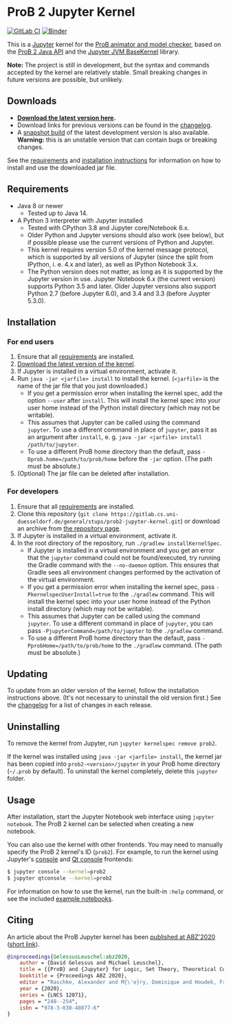 # ProB 2 Jupyter Kernel

[![GitLab CI](https://gitlab.cs.uni-duesseldorf.de/general/stups/prob2-jupyter-kernel/badges/master/pipeline.svg)](https://gitlab.cs.uni-duesseldorf.de/general/stups/prob2-jupyter-kernel/pipelines) [![Binder](https://mybinder.org/badge_logo.svg)](https://mybinder.org/v2/git/https%3A%2F%2Fgitlab.cs.uni-duesseldorf.de%2Fgeneral%2Fstups%2Fprob2-jupyter-kernel.git/master?filepath=notebooks)

This is a [Jupyter](https://jupyter.org/) kernel for the [ProB animator and model checker](https://www3.hhu.de/stups/prob/), based on the [ProB 2 Java API](https://github.com/hhu-stups/prob2_kernel) and the [Jupyter JVM BaseKernel](https://github.com/SpencerPark/jupyter-jvm-basekernel) library.

**Note:** The project is still in development, but the syntax and commands accepted by the kernel are relatively stable. Small breaking changes in future versions are possible, but unlikely.

## Downloads

* **[Download the latest version here](https://www3.hhu.de/stups/downloads/prob2-jupyter/prob2-jupyter-kernel-1.2.0-all.jar).**
* Download links for previous versions can be found in the [changelog].
* A [snapshot build](https://gitlab.cs.uni-duesseldorf.de/api/v4/projects/848/jobs/artifacts/master/raw/build/libs/prob2-jupyter-kernel-1.2.1-SNAPSHOT-all.jar?job=test) of the latest development version is also available. **Warning:** this is an unstable version that can contain bugs or breaking changes.

See the [requirements](#requirements) and [installation instructions](#installation) for information on how to install and use the downloaded jar file.

## Requirements

* Java 8 or newer
	* Tested up to Java 14.
* A Python 3 interpreter with Jupyter installed
	* Tested with CPython 3.8 and Jupyter core/Notebook 6.x.
	* Older Python and Jupyter versions should also work (see below), but if possible please use the current versions of Python and Jupyter.
	* This kernel requires version 5.0 of the kernel message protocol, which is supported by all versions of Jupyter (since the split from IPython, i. e. 4.x and later), as well as IPython Notebook 3.x.
	* The Python version does not matter, as long as it is supported by the Jupyter version in use. Jupyter Notebook 6.x (the current version) supports Python 3.5 and later. Older Jupyter versions also support Python 2.7 (before Jupyter 6.0), and 3.4 and 3.3 (before Juypter 5.3.0).

## Installation

### For end users

1. Ensure that all [requirements](#requirements) are installed.
2. [Download the latest version of the kernel](#downloads).
3. If Jupyter is installed in a virtual environment, activate it.
4. Run `java -jar <jarfile> install` to install the kernel. (`<jarfile>` is the name of the jar file that you just downloaded.)
	* If you get a permission error when installing the kernel spec, add the option `--user` after `install`. This will install the kernel spec into your user home instead of the Python install directory (which may not be writable).
	* This assumes that Jupyter can be called using the command `jupyter`. To use a different command in place of `jupyter`, pass it as an argument after `install`, e. g. `java -jar <jarfile> install /path/to/jupyter`.
	* To use a different ProB home directory than the default, pass `-Dprob.home=/path/to/prob/home` before the `-jar` option. (The path must be absolute.)
5. (Optional) The jar file can be deleted after installation.

### For developers

1. Ensure that all [requirements](#requirements) are installed.
2. Clone this repository (`git clone https://gitlab.cs.uni-duesseldorf.de/general/stups/prob2-jupyter-kernel.git`) or download an archive from [the repository page](https://gitlab.cs.uni-duesseldorf.de/general/stups/prob2-jupyter-kernel).
3. If Jupyter is installed in a virtual environment, activate it.
4. In the root directory of the repository, run `./gradlew installKernelSpec`.
	* If Jupyter is installed in a virtual environment and you get an error that the `jupyter` command could not be found/executed, try running the Gradle command with the `--no-daemon` option. This ensures that Gradle sees all environment changes performed by the activation of the virtual environment.
	* If you get a permission error when installing the kernel spec, pass `-PkernelspecUserInstall=true` to the `./gradlew` command. This will install the kernel spec into your user home instead of the Python install directory (which may not be writable).
	* This assumes that Jupyter can be called using the command `jupyter`. To use a different command in place of `jupyter`, you can pass `-PjupyterCommand=/path/to/jupyter` to the `./gradlew` command.
	* To use a different ProB home directory than the default, pass `-PprobHome=/path/to/prob/home` to the `./gradlew` command. (The path must be absolute.)

## Updating

To update from an older version of the kernel, follow the installation instructions above. (It's not necessary to uninstall the old version first.) See the [changelog] for a list of changes in each release.

## Uninstalling

To remove the kernel from Jupyter, run `jupyter kernelspec remove prob2`.

If the kernel was installed using `java -jar <jarfile> install`, the kernel jar has been copied into `prob2-<version>/jupyter` in your ProB home directory (`~/.prob` by default). To uninstall the kernel completely, delete this `jupyter` folder.

## Usage

After installation, start the Jupyter Notebook web interface using `jupyter notebook`. The ProB 2 kernel can be selected when creating a new notebook.

You can also use the kernel with other frontends. You may need to manually specify the ProB 2 kernel's ID (`prob2`). For example, to run the kernel using Jupyter's [console](https://jupyter-console.readthedocs.io/) and [Qt console](https://qtconsole.readthedocs.io/) frontends:

```sh
$ jupyter console --kernel=prob2
$ jupyter qtconsole --kernel=prob2
```

For information on how to use the kernel, run the built-in `:help` command, or see the included [example notebooks](./notebooks).

## Citing

An article about the ProB Jupyter kernel has been [published at ABZ'2020](https://link.springer.com/epdf/10.1007/978-3-030-48077-6_19?sharing_token=Nbvsl1StbEqfKGPhJwLMb_e4RwlQNchNByi7wbcMAY4yDpL76P5EGFEyHUVQToM3cE0JT8SrX5kUcY5Tx3NbNk7ZRhAullHYDeKKl9C6z3f2jS5d0JEraXScv4hxlPmpP-17XOXseltcKfZbcq05hOnhHWx78Wll4QMNCK8E115bSCQ7acchJqrow-mu5nzV) ([short link](https://rdcu.be/b4rql)).

```bibtex
@inproceedings{GelessusLeuschel:abz2020,
	author = {David Gelessus and Michael Leuschel},
	title = {{ProB} and {Jupyter} for Logic, Set Theory, Theoretical Computer Science and Formal Methods},
	booktitle = {Proceedings ABZ 2020},
	editor = "Raschke, Alexander and M{\'e}ry, Dominique and Houdek, Frank",
	year = {2020},
	series = {LNCS 12071},
	pages = "248--254",
	isbn = "978-3-030-48077-6"
}
```

[changelog]: ./CHANGELOG.md
